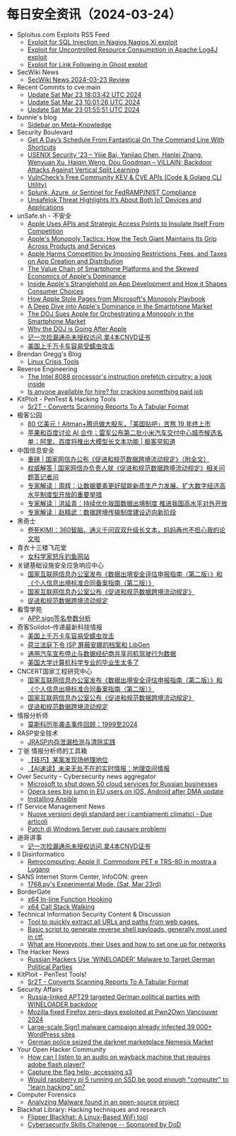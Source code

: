 # 每日安全资讯（2024-03-24）

- Sploitus.com Exploits RSS Feed
  - [Exploit for SQL Injection in Nagios Nagios Xi exploit](https://sploitus.com/exploit?id=8292EFB2-7D48-5269-85E0-90F582B0CF95&utm_source=rss&utm_medium=rss)
  - [Exploit for Uncontrolled Resource Consumption in Apache Log4J exploit](https://sploitus.com/exploit?id=57A04B68-8CB5-5CEE-999B-B21C3C35AB83&utm_source=rss&utm_medium=rss)
  - [Exploit for Link Following in Ghost exploit](https://sploitus.com/exploit?id=DE615FEE-A3FA-5F90-8766-2FBBFEB9EBF4&utm_source=rss&utm_medium=rss)
- SecWiki News
  - [SecWiki News 2024-03-23 Review](http://www.sec-wiki.com/?2024-03-23)
- Recent Commits to cve:main
  - [Update Sat Mar 23 18:03:42 UTC 2024](https://github.com/trickest/cve/commit/de2b7be945e35ad92e63cc1785e59afa16c27c59)
  - [Update Sat Mar 23 10:01:26 UTC 2024](https://github.com/trickest/cve/commit/7b0d1f1e0e277801f2d09a59077c1d8f6d271b0d)
  - [Update Sat Mar 23 01:55:51 UTC 2024](https://github.com/trickest/cve/commit/c0eb62d20788fe0dbb7e35703dc265d4dc899a67)
- bunnie's blog
  - [Sidebar on Meta-Knowledge](https://www.bunniestudios.com/blog/?p=7025)
- Security Boulevard
  - [Get A Day’s Schedule From Fantastical On The Command Line With Shortcuts](https://securityboulevard.com/2024/03/get-a-days-schedule-from-fantastical-on-the-command-line-with-shortcuts/)
  - [USENIX Security ’23 – Yijie Bai, Yanjiao Chen, Hanlei Zhang, Wenyuan Xu, Haiqin Weng, Dou Goodman – VILLAIN: Backdoor Attacks Against Vertical Split Learning](https://securityboulevard.com/2024/03/usenix-security-23-yijie-bai-yanjiao-chen-hanlei-zhang-wenyuan-xu-haiqin-weng-dou-goodman-villain-backdoor-attacks-against-vertical-split-learning/)
  - [VulnCheck’s Free Community KEV & CVE APIs  (Code & Golang CLI Utility)](https://securityboulevard.com/2024/03/vulnchecks-free-community-kev-cve-apis-code-golang-cli-utility/)
  - [Splunk, Azure, or Sentinel for FedRAMP/NIST Compliance](https://securityboulevard.com/2024/03/splunk-azure-or-sentinel-for-fedramp-nist-compliance/)
  - [Unsafelok Threat Highlights It’s About Both IoT Devices and Applications](https://securityboulevard.com/2024/03/unsafelok-threat-highlights-its-about-both-iot-devices-and-applications/)
- unSafe.sh - 不安全
  - [Apple Uses APIs and Strategic Access Points to Insulate Itself From Competition](https://buaq.net/go-230137.html)
  - [Apple's Monopoly Tactics: How the Tech Giant Maintains Its Grip Across Products and Services](https://buaq.net/go-230138.html)
  - [Apple Harms Competition by Imposing Restrictions, Fees, and Taxes on App Creation and Distribution](https://buaq.net/go-230139.html)
  - [The Value Chain of Smartphone Platforms and the Skewed Economics of Apple's Dominance](https://buaq.net/go-230140.html)
  - [Inside Apple's Stranglehold on App Development and How it Shapes Consumer Choices](https://buaq.net/go-230142.html)
  - [How Apple Stole Pages from Microsoft's Monopoly Playbook](https://buaq.net/go-230141.html)
  - [A Deep Dive into Apple's Dominance in the Smartphone Market](https://buaq.net/go-230143.html)
  - [The DOJ Sues Apple for Orchestrating a Monopoly in the Smartphone Market](https://buaq.net/go-230149.html)
  - [Why the DOJ is Going After Apple](https://buaq.net/go-230152.html)
  - [记一次捡漏通杀未授权访问,拿4本CNVD证书](https://buaq.net/go-230146.html)
  - [美国上千万卡车容易受蠕虫攻击](https://buaq.net/go-230126.html)
- Brendan Gregg's Blog
  - [Linux Crisis Tools](http://www.brendangregg.com/blog//2024-03-24/linux-crisis-tools.html)
- Reverse Engineering
  - [The Intel 8088 processor's instruction prefetch circuitry: a look inside](https://www.reddit.com/r/ReverseEngineering/comments/1blyvyt/the_intel_8088_processors_instruction_prefetch/)
  - [Is anyone available for hire? for cracking something paid job](https://www.reddit.com/r/ReverseEngineering/comments/1bm05kb/is_anyone_available_for_hire_for_cracking/)
- KitPloit - PenTest &amp; Hacking Tools
  - [Sr2T - Converts Scanning Reports To A Tabular Format](http://www.kitploit.com/2024/03/sr2t-converts-scanning-reports-to.html)
- 极客公园
  - [80 亿美元！Altman+腾讯做大股东，「美国贴吧」苦熬 19 年终上市](https://mp.weixin.qq.com/s?__biz=MTMwNDMwODQ0MQ==&mid=2653036699&idx=1&sn=e09e11f8ececf0febbf9215d54cb74eb&chksm=7e575d2d4920d43b6a3f787d3215ae95c37c5be1d2bb6f9039fb9b971789684188ff927a941c&scene=58&subscene=0#rd)
  - [苹果和百度讨论 AI 合作；雷军公布第二批小米汽车交付中心城市候选名单；阿里、百度将推出大模型长文本功能 | 极客早知道](https://mp.weixin.qq.com/s?__biz=MTMwNDMwODQ0MQ==&mid=2653036670&idx=1&sn=b549bb3e149331541415285e0ca59536&chksm=7e575dc84920d4de5a73b34bbdd8bd7e58e9c5d93e8fe3ccc602b316da381776ba7a230d5ac7&scene=58&subscene=0#rd)
- 中国信息安全
  - [重磅 | 国家网信办公布《促进和规范数据跨境流动规定》（附全文）](https://mp.weixin.qq.com/s?__biz=MzA5MzE5MDAzOA==&mid=2664208760&idx=1&sn=bd931781864fc109bf37b514c7edbe47&chksm=8b599b81bc2e129786ab11bc30850b891370bf8e4ded1de56323a7973b369353084ccf86c700&scene=58&subscene=0#rd)
  - [权威解答 | 国家网信办负责人就《促进和规范数据跨境流动规定》相关问题答记者问](https://mp.weixin.qq.com/s?__biz=MzA5MzE5MDAzOA==&mid=2664208760&idx=2&sn=c29bda26dbe8994bfdc2739017f1296c&chksm=8b599b81bc2e12971fefe075444718ef8a3b98043e4a20f4253fe5cdf88402fcc5efd49da0d6&scene=58&subscene=0#rd)
  - [专家解读｜周辉：让数据要素更好赋能新质生产力发展、扩大数字经济高水平制度型开放的重要举措](https://mp.weixin.qq.com/s?__biz=MzA5MzE5MDAzOA==&mid=2664208760&idx=3&sn=8afcf0feb78659a7132f16ba4d016f52&chksm=8b599b81bc2e12970ae5fce4356465f67b5ae3c640f8cb53dc55b411b635dfcf7d207a01c120&scene=58&subscene=0#rd)
  - [专家解读｜洪延青：持续优化我国数据出境制度 推进我国高水平对外开放](https://mp.weixin.qq.com/s?__biz=MzA5MzE5MDAzOA==&mid=2664208760&idx=4&sn=fde524b15860b2b1b531b8d3fc258a78&chksm=8b599b81bc2e129755102a8c679924a0c433dbca133a868fb6aede5ad6d9609f609b7b6673dd&scene=58&subscene=0#rd)
  - [专家解读｜赵精武：数据跨境传输制度建设迈向新阶段](https://mp.weixin.qq.com/s?__biz=MzA5MzE5MDAzOA==&mid=2664208760&idx=5&sn=fb421731fb90a076202b7fe111805506&chksm=8b599b81bc2e12972e47602c5e21b6d59b0974aca869e83d38333caf1c704f9caf00c70b1fab&scene=58&subscene=0#rd)
- 黑奇士
  - [卷死KIMI：360智脑、通义千问双双升级长文本，妈妈再也不担心我的论文啦](https://mp.weixin.qq.com/s?__biz=MzI5ODYwNTE4Nw==&mid=2247488115&idx=1&sn=9560b79be8ccb111a9d284001b8efb5b&chksm=eca21d9fdbd5948958bc6ae6a3393a2f928cca2643fc6a5f721e43184e51155f566cb320e57b&scene=58&subscene=0#rd)
- 青衣十三楼飞花堂
  - [女科学家怒斥钓鱼网站](https://mp.weixin.qq.com/s?__biz=MzUzMjQyMDE3Ng==&mid=2247487233&idx=1&sn=3b9f18b1716d358bb141a77cb148382c&chksm=fab2cc3ecdc54528eaf5d4656626f1027a858062263c8d999a1dd0a0fa47aafd02d11b529918&scene=58&subscene=0#rd)
- 关键基础设施安全应急响应中心
  - [国家互联网信息办公室发布《数据出境安全评估申报指南（第二版）》和《个人信息出境标准合同备案指南（第二版）》](https://mp.weixin.qq.com/s?__biz=MzkyMzAwMDEyNg==&mid=2247542959&idx=1&sn=29919ffb5b1e1d6cd3321e662d3f18ed&chksm=c1e9a4fef69e2de831e827967c0aac1c3f4e20449b92b23285a1fa97e68c28998386b67ebe96&scene=58&subscene=0#rd)
  - [国家互联网信息办公室公布《促进和规范数据跨境流动规定》](https://mp.weixin.qq.com/s?__biz=MzkyMzAwMDEyNg==&mid=2247542959&idx=2&sn=89450fec3914a5fa0d65e7a0865c9192&chksm=c1e9a4fef69e2de8f23b016e06261a9a109416b552696b3222d3bcdf37eb3a7ca3c4c46751a4&scene=58&subscene=0#rd)
  - [促进和规范数据跨境流动规定](https://mp.weixin.qq.com/s?__biz=MzkyMzAwMDEyNg==&mid=2247542959&idx=3&sn=c42976c6f89a2d17130503fb104f1a8e&chksm=c1e9a4fef69e2de87e426ee953b1cbf83b7047107016eafbad7f0650ee6decb0adbac119a03a&scene=58&subscene=0#rd)
- 看雪学苑
  - [APP sign签名参数分析](https://mp.weixin.qq.com/s?__biz=MjM5NTc2MDYxMw==&mid=2458548774&idx=1&sn=fbc9f2f77b85f8e318cee3879cb4e117&chksm=b18d4aac86fac3bad991492153a16c52a058e38cbddae6cd816e6d993e462802f94df667078d&scene=58&subscene=0#rd)
- 奇客Solidot–传递最新科技情报
  - [美国上千万卡车容易受蠕虫攻击](https://www.solidot.org/story?sid=77679)
  - [荷兰法庭下令 ISP 屏蔽安娜的档案和 LibGen](https://www.solidot.org/story?sid=77678)
  - [通用汽车宣布停止与数据经纪商共享司机驾驶行为数据](https://www.solidot.org/story?sid=77677)
  - [美国大学计算机科学专业的毕业生太多了](https://www.solidot.org/story?sid=77676)
- CNCERT国家工程研究中心
  - [国家互联网信息办公室发布《数据出境安全评估申报指南（第二版）》和《个人信息出境标准合同备案指南（第二版）》](https://mp.weixin.qq.com/s?__biz=MzUzNDYxOTA1NA==&mid=2247543661&idx=1&sn=86a8f97c4adba668429de8cf1c6fe9a7&chksm=fa939daccde414baad654e81eee26be7c7a453a13dbadac9b9907021f6fbc99c5d749036195f&scene=58&subscene=0#rd)
  - [国家互联网信息办公室公布《促进和规范数据跨境流动规定》](https://mp.weixin.qq.com/s?__biz=MzUzNDYxOTA1NA==&mid=2247543661&idx=2&sn=c64231547d2cc5bee1fa9ffd283d1787&chksm=fa939daccde414baf1a88e220a1b4fe1bb5cf979b73a3149fbfc47659a57045428f8cfd8306b&scene=58&subscene=0#rd)
  - [促进和规范数据跨境流动规定](https://mp.weixin.qq.com/s?__biz=MzUzNDYxOTA1NA==&mid=2247543661&idx=3&sn=5e3efc56b3360148fbf18fe146c1297e&chksm=fa939daccde414ba123eb4232d0a03a1c4720eb1ce6d0e8daca079d999d1edf058b990d68ca4&scene=58&subscene=0#rd)
- 情报分析师
  - [​莫斯科历年袭击事件回顾：1999至2024](https://mp.weixin.qq.com/s?__biz=MzA3Mjc1MTkwOA==&mid=2650547488&idx=1&sn=60747c8f542454d590c8ab85d19a866a&chksm=87110b6bb066827d7d1684eb286ab4c12e073fb4bde5971b800c175e17b1a2d2d8825a67b268&scene=58&subscene=0#rd)
- RASP安全技术
  - [JRASP内存泄漏检测与清除实践](https://mp.weixin.qq.com/s?__biz=Mzg5MjQ1OTkwMg==&mid=2247484693&idx=1&sn=d20162cc9237788b8b087bbf1563c449&chksm=c03c8b04f74b021212da83e058ca8e8f0c00ca37264db46d4fd2853cd3f60ec60487a81d3920&scene=58&subscene=0#rd)
- 丁爸 情报分析师的工具箱
  - [【技巧】某案发现场地理地位](https://mp.weixin.qq.com/s?__biz=MzI2MTE0NTE3Mw==&mid=2651142792&idx=1&sn=cc641e38515370c1b75faf84c5c84b44&chksm=f1af4db2c6d8c4a4b611d1840a29f785f4ad007f05deb495230231a73e1143818144dbc6c03a&scene=58&subscene=0#rd)
  - [【AI速读】未来无处不在的实时情报：地理空间情报](https://mp.weixin.qq.com/s?__biz=MzI2MTE0NTE3Mw==&mid=2651142792&idx=2&sn=e47c5fdccb0baf0727357d130c00fc6c&chksm=f1af4db2c6d8c4a4112968b8806862bc892c5ec1fbe8ea8630ce11552ae7ade771f6d6412977&scene=58&subscene=0#rd)
- Over Security - Cybersecurity news aggregator
  - [Microsoft to shut down 50 cloud services for Russian businesses](https://www.bleepingcomputer.com/news/microsoft/microsoft-to-shut-down-50-cloud-services-for-russian-businesses/)
  - [Opera sees big jump in EU users on iOS, Android after DMA update](https://www.bleepingcomputer.com/news/technology/opera-sees-big-jump-in-eu-users-on-ios-android-after-dma-update/)
  - [Installing Ansible](https://www.adainese.it/blog/2023/09/24/installing-ansible/)
- IT Service Management News
  - [Nuove versioni degli standard per i cambiamenti climatici - Due articoli](http://blog.cesaregallotti.it/2024/03/nuove-versioni-degli-standard-per-i_23.html)
  - [Patch di Windows Server può causare problemi](http://blog.cesaregallotti.it/2024/03/patch-di-windows-server-puo-causare.html)
- 迪哥讲事
  - [记一次捡漏通杀未授权访问,拿4本CNVD证书](https://mp.weixin.qq.com/s?__biz=MzIzMTIzNTM0MA==&mid=2247493931&idx=1&sn=b9672b427b9f4fade9a615d2bd744cfe&chksm=e8a5e348dfd26a5e929e59762c284e381d643e2c74b964276378ee6b92ab392af5f913239426&scene=58&subscene=0#rd)
- Il Disinformatico
  - [Retrocomputing: Apple II, Commodore PET e TRS-80 in mostra a Lugano](http://attivissimo.blogspot.com/2024/03/retrocomputing-apple-ii-commodore-pet-e.html)
- SANS Internet Storm Center, InfoCON: green
  - [1768.py's Experimental Mode, (Sat, Mar 23rd)](https://isc.sans.edu/diary/rss/30770)
- BorderGate
  - [x64 In-line Function Hooking](https://www.bordergate.co.uk/x64-in-line-function-hooking/)
  - [x64 Call Stack Walking](https://www.bordergate.co.uk/x64-call-stack-walking/)
- Technical Information Security Content & Discussion
  - [Tool to quickly extract all URLs and paths from web pages.](https://www.reddit.com/r/netsec/comments/1bls45r/tool_to_quickly_extract_all_urls_and_paths_from/)
  - [Basic script to generate reverse shell payloads, generally most used in ctf.](https://www.reddit.com/r/netsec/comments/1blu64a/basic_script_to_generate_reverse_shell_payloads/)
  - [What are Honeypots, their Uses and how to set one up for networks](https://www.reddit.com/r/netsec/comments/1blxbwg/what_are_honeypots_their_uses_and_how_to_set_one/)
- The Hacker News
  - [Russian Hackers Use 'WINELOADER' Malware to Target German Political Parties](https://thehackernews.com/2024/03/russian-hackers-use-wineloader-malware.html)
- KitPloit - PenTest Tools!
  - [Sr2T - Converts Scanning Reports To A Tabular Format](http://www.kitploit.com/2024/03/sr2t-converts-scanning-reports-to.html)
- Security Affairs
  - [Russia-linked APT29 targeted German political parties with WINELOADER backdoor](https://securityaffairs.com/160975/apt/russia-apt29-german-political-parties-wineloader.html)
  - [Mozilla fixed Firefox zero-days exploited at Pwn2Own Vancouver 2024](https://securityaffairs.com/160966/hacking/mozilla-fixed-firefox-zero-day-pwn2own-vancouver-2024.html)
  - [Large-scale Sign1 malware campaign already infected 39,000+ WordPress sites](https://securityaffairs.com/160942/hacking/sign1-malware-campaign.html)
  - [German police seized the darknet marketplace Nemesis Market](https://securityaffairs.com/160930/cyber-crime/german-police-seized-nemesis-market.html)
- Your Open Hacker Community
  - [How can I listen to an audio on wayback machine that requires adobe flash player?](https://www.reddit.com/r/HowToHack/comments/1blr06i/how_can_i_listen_to_an_audio_on_wayback_machine/)
  - [Capture the flag help- accessing s3](https://www.reddit.com/r/HowToHack/comments/1blfw5q/capture_the_flag_help_accessing_s3/)
  - [Would raspberry pi 5 running on SSD be good enough "computer" to "learn hacking" on?](https://www.reddit.com/r/HowToHack/comments/1bleady/would_raspberry_pi_5_running_on_ssd_be_good/)
- Computer Forensics
  - [Analyzing Malware found in an open-source project](https://www.reddit.com/r/computerforensics/comments/1blsixy/analyzing_malware_found_in_an_opensource_project/)
- Blackhat Library: Hacking techniques and research
  - [Flipper Blackhat: A Linux-Based WiFi tool](https://www.reddit.com/r/blackhat/comments/1blqmkc/flipper_blackhat_a_linuxbased_wifi_tool/)
  - [Cybersecurity Skills Challenge -- Sponsored by DoD](https://www.reddit.com/r/blackhat/comments/1bljsjn/cybersecurity_skills_challenge_sponsored_by_dod/)
